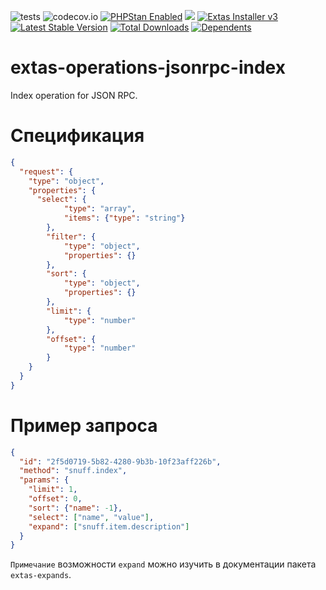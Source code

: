 ![tests](https://github.com/jeyroik/extas-operations-jsonrpc-index/workflows/PHP%20Composer/badge.svg?branch=master&event=push)
![codecov.io](https://codecov.io/gh/jeyroik/extas-operations-jsonrpc-index/coverage.svg?branch=master)
<a href="https://github.com/phpstan/phpstan"><img src="https://img.shields.io/badge/PHPStan-enabled-brightgreen.svg?style=flat" alt="PHPStan Enabled"></a>
<a href="https://codeclimate.com/github/jeyroik/extas-operations-jsonrpc-index/maintainability"><img src="https://api.codeclimate.com/v1/badges/b29d6132aa60ea0e36ef/maintainability" /></a>
<a href="https://github.com/jeyroik/extas-installer/" title="Extas Installer v3"><img alt="Extas Installer v3" src="https://img.shields.io/badge/installer-v3-green"></a>
[![Latest Stable Version](https://poser.pugx.org/jeyroik/extas-operations-jsonrpc-index/v)](//packagist.org/packages/jeyroik/extas-jsonrpc)
[![Total Downloads](https://poser.pugx.org/jeyroik/extas-operations-jsonrpc-index/downloads)](//packagist.org/packages/jeyroik/extas-jsonrpc)
[![Dependents](https://poser.pugx.org/jeyroik/extas-operations-jsonrpc-index/dependents)](//packagist.org/packages/jeyroik/extas-jsonrpc)

# extas-operations-jsonrpc-index

Index operation for JSON RPC.

# Спецификация

```json
{
  "request": {
    "type": "object",
    "properties": {
      "select": {
      		"type": "array",
      		"items": {"type": "string"}
      	},
      	"filter": {
      		"type": "object",
      		"properties": {}
      	},
      	"sort": {
      		"type": "object",
      		"properties": {}
      	},
      	"limit": {
      		"type": "number"
      	},
      	"offset": {
      		"type": "number"
      	}
    }
  }
}
```

# Пример запроса

```json
{
  "id": "2f5d0719-5b82-4280-9b3b-10f23aff226b",
  "method": "snuff.index",
  "params": {
    "limit": 1,
    "offset": 0,
    "sort": {"name": -1},
    "select": ["name", "value"],
    "expand": ["snuff.item.description"]
  }
}
```

`Примечание` возможности `expand` можно изучить в документации пакета `extas-expands`.